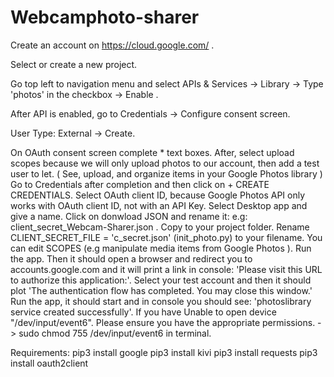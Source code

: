 # Webcamphoto-sharer

Create an account on https://cloud.google.com/ .

Select or create a new project. 

Go top left to navigation menu and select APIs & Services -> Library -> Type 'photos' in the checkbox -> Enable . 

After API is enabled, go to Credentials -> Configure consent screen.

User Type: External -> Create. 

On OAuth consent screen complete * text boxes.
After, select upload scopes because we will only upload photos to our account, then add a test user to let. ( See, upload, and organize items in your Google Photos library  )
Go to Credentials after completion and then click on + CREATE CREDENTIALS. Select OAuth client ID, because Google Photos API only works with OAuth client ID, not with an API Key.
Select Desktop app and give a name. Click on donwload JSON and rename it: e.g: client_secret_Webcam-Sharer.json . Copy to your project folder.
Rename CLIENT_SECRET_FILE = 'c_secret.json' (init_photo.py) to your filename. You can edit SCOPES (e.g manipulate media items from Google Photos ).
Run the app. Then it should open a browser and redirect you to accounts.google.com and it will print a link in console: 'Please visit this URL to authorize this application:'.
Select your test account and then it should plot 'The authentication flow has completed. You may close this window.'
Run the app, it should start and in console you should see: 'photoslibrary service created successfully'.
If you have Unable to open device "/dev/input/event6". Please ensure you have the appropriate permissions. -> sudo chmod 755 /dev/input/event6 in terminal.

Requirements: 
pip3 install google
pip3 install kivi
pip3 install requests
pip3 install oauth2client
